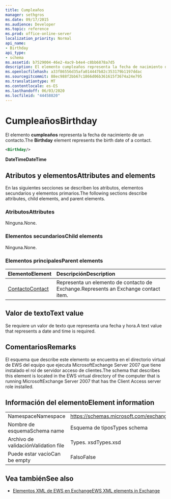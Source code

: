 ```yaml
---
title: Cumpleaños
manager: sethgros
ms.date: 09/17/2015
ms.audience: Developer
ms.topic: reference
ms.prod: office-online-server
localization_priority: Normal
api_name:
- Birthday
api_type:
- schema
ms.assetid: b7529004-46e2-4ac9-b4e4-c8bb6878a7d5
description: El elemento cumpleaños representa la fecha de nacimiento de un contacto.
ms.openlocfilehash: a33f86556d35afa014447b82c353179b1197ddac
ms.sourcegitcommit: 88ec988f2bb67c1866d06b361615f3674a24e795
ms.translationtype: MT
ms.contentlocale: es-ES
ms.lasthandoff: 06/03/2020
ms.locfileid: "44458820"
---
```

# <a name="birthday"></a><span data-ttu-id="5b6a1-103">Cumpleaños</span><span class="sxs-lookup"><span data-stu-id="5b6a1-103">Birthday</span></span>

<span data-ttu-id="5b6a1-104">El elemento **cumpleaños** representa la fecha de nacimiento de un contacto.</span><span class="sxs-lookup"><span data-stu-id="5b6a1-104">The **Birthday** element represents the birth date of a contact.</span></span> 
  
```xml
<Birthday/>
```

 <span data-ttu-id="5b6a1-105">**DateTime**</span><span class="sxs-lookup"><span data-stu-id="5b6a1-105">**DateTime**</span></span>
## <a name="attributes-and-elements"></a><span data-ttu-id="5b6a1-106">Atributos y elementos</span><span class="sxs-lookup"><span data-stu-id="5b6a1-106">Attributes and elements</span></span>

<span data-ttu-id="5b6a1-107">En las siguientes secciones se describen los atributos, elementos secundarios y elementos primarios.</span><span class="sxs-lookup"><span data-stu-id="5b6a1-107">The following sections describe attributes, child elements, and parent elements.</span></span>
  
### <a name="attributes"></a><span data-ttu-id="5b6a1-108">Atributos</span><span class="sxs-lookup"><span data-stu-id="5b6a1-108">Attributes</span></span>

<span data-ttu-id="5b6a1-109">Ninguna.</span><span class="sxs-lookup"><span data-stu-id="5b6a1-109">None.</span></span>
  
### <a name="child-elements"></a><span data-ttu-id="5b6a1-110">Elementos secundarios</span><span class="sxs-lookup"><span data-stu-id="5b6a1-110">Child elements</span></span>

<span data-ttu-id="5b6a1-111">Ninguna.</span><span class="sxs-lookup"><span data-stu-id="5b6a1-111">None.</span></span>
  
### <a name="parent-elements"></a><span data-ttu-id="5b6a1-112">Elementos principales</span><span class="sxs-lookup"><span data-stu-id="5b6a1-112">Parent elements</span></span>

|<span data-ttu-id="5b6a1-113">**Elemento**</span><span class="sxs-lookup"><span data-stu-id="5b6a1-113">**Element**</span></span>|<span data-ttu-id="5b6a1-114">**Descripción**</span><span class="sxs-lookup"><span data-stu-id="5b6a1-114">**Description**</span></span>|
|:-----|:-----|
|[<span data-ttu-id="5b6a1-115">Contacto</span><span class="sxs-lookup"><span data-stu-id="5b6a1-115">Contact</span></span>](contact.md) <br/> |<span data-ttu-id="5b6a1-116">Representa un elemento de contacto de Exchange.</span><span class="sxs-lookup"><span data-stu-id="5b6a1-116">Represents an Exchange contact item.</span></span>  <br/> |
   
## <a name="text-value"></a><span data-ttu-id="5b6a1-117">Valor de texto</span><span class="sxs-lookup"><span data-stu-id="5b6a1-117">Text value</span></span>

<span data-ttu-id="5b6a1-118">Se requiere un valor de texto que representa una fecha y hora.</span><span class="sxs-lookup"><span data-stu-id="5b6a1-118">A text value that represents a date and time is required.</span></span>
  
## <a name="remarks"></a><span data-ttu-id="5b6a1-119">Comentarios</span><span class="sxs-lookup"><span data-stu-id="5b6a1-119">Remarks</span></span>

<span data-ttu-id="5b6a1-120">El esquema que describe este elemento se encuentra en el directorio virtual de EWS del equipo que ejecuta MicrosoftExchange Server 2007 que tiene instalado el rol de servidor acceso de clientes.</span><span class="sxs-lookup"><span data-stu-id="5b6a1-120">The schema that describes this element is located in the EWS virtual directory of the computer that is running MicrosoftExchange Server 2007 that has the Client Access server role installed.</span></span>
  
## <a name="element-information"></a><span data-ttu-id="5b6a1-121">Información del elemento</span><span class="sxs-lookup"><span data-stu-id="5b6a1-121">Element information</span></span>

|||
|:-----|:-----|
|<span data-ttu-id="5b6a1-122">Namespace</span><span class="sxs-lookup"><span data-stu-id="5b6a1-122">Namespace</span></span>  <br/> |https://schemas.microsoft.com/exchange/services/2006/types  <br/> |
|<span data-ttu-id="5b6a1-123">Nombre de esquema</span><span class="sxs-lookup"><span data-stu-id="5b6a1-123">Schema name</span></span>  <br/> |<span data-ttu-id="5b6a1-124">Esquema de tipos</span><span class="sxs-lookup"><span data-stu-id="5b6a1-124">Types schema</span></span>  <br/> |
|<span data-ttu-id="5b6a1-125">Archivo de validación</span><span class="sxs-lookup"><span data-stu-id="5b6a1-125">Validation file</span></span>  <br/> |<span data-ttu-id="5b6a1-126">Types. xsd</span><span class="sxs-lookup"><span data-stu-id="5b6a1-126">Types.xsd</span></span>  <br/> |
|<span data-ttu-id="5b6a1-127">Puede estar vacío</span><span class="sxs-lookup"><span data-stu-id="5b6a1-127">Can be empty</span></span>  <br/> |<span data-ttu-id="5b6a1-128">Falso</span><span class="sxs-lookup"><span data-stu-id="5b6a1-128">False</span></span>  <br/> |
   
## <a name="see-also"></a><span data-ttu-id="5b6a1-129">Vea también</span><span class="sxs-lookup"><span data-stu-id="5b6a1-129">See also</span></span>



- [<span data-ttu-id="5b6a1-130">Elementos XML de EWS en Exchange</span><span class="sxs-lookup"><span data-stu-id="5b6a1-130">EWS XML elements in Exchange</span></span>](ews-xml-elements-in-exchange.md)

